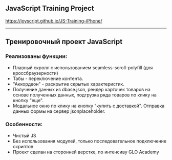## JavaScript Training Project

https://joyscript.github.io/JS-Training-iPhone/

---

## Тренировочный проект JavaScript

### Реализованы функции:

- Плавный скролл с использованием seamless-scroll-polyfill (для кроссбраузерности)
- Табы - переключение контента.
- "Аккордеон" - раскрытие скрытых характеристик.
- Получение данных из dbase.json, рендер карточек товаров на основе полученных данных, подгрузка ряда товаров по клику на кнопку "еще".
- Модальное окно по клику на кнопку "купить с доставкой". Отправка данных формы на сервер jsonplaceholder.

### Особенности:

- Чистый JS
- Без использования модулей, только последовательное подключение скриптов
- Проект сделан на сторонней верстке, по интенсиву GLO Academy
